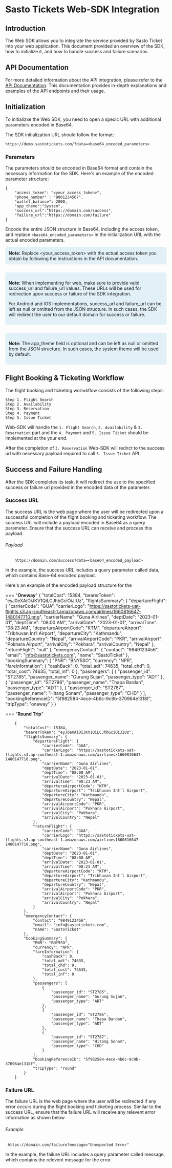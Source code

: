 # Sasto Tickets Web-SDK Integration

## Introduction

The Web SDK allows you to integrate the service provided by Sasto Ticket into your web application. This document provided an overview of the SDK, how to initialize it, and how to handle success and failure scenarios.

## API Documentation

For more detailed information about the API integration, please refer to the [API Documentation](https://sastotickets-integration-b2b.web.app). This documentation provides in-depth explanations and examples of the API endpoints and their usage.

## Initialization

To initializxe the Web SDK, you need to open a specic URL with additional parameters encoded in Base64.

The SDK initialization URL should follow the format:

    https://demo.sastotickets.com/?data=<base64_encoded_parameters>

### Parameters

The parameters should be encoded in Base64 format and contain the necessary information for the SDK. Here's an example of the encoded parameter structure:

    {
        "access_token": "<your_access_token>",
        "phone_number" : "9801234567",
        "wallet_balance": 2000,
        "app_theme":"System",
        "success_url":"https://domain.com/success",
        "failure_url":"https://domain.com/failure"
    }

Encode the entire JSON structure in Base64, including the access token, and replace `<base64_encoded_parameters>` in the initialization URL with the actual encoded parameters.

<div style="background-color: #E2F0F7; padding:10px; border-radius:5px "><b>Note:</b> Replace &ltyour_access_token> with the actual access token you obtain by following the instructions in the API documentation.</div>

<div style="background-color: #E2F0F7; padding:10px; border-radius:5px; margin-top: 25px; "><p><b>Note:</b> When implementing for web, make sure to provide valid success_url and failure_url values. These URLs will be used for redirection upon success or failure of the SDK integration.</p>

<p>For Android and iOS implementations, success_url and failure_url can be left as null or omitted from the JSON structure. In such cases, the SDK will redirect the user to our default domain for success or failure.</p></div>

<div style="background-color: #E2F0F7; padding:10px; border-radius:5px;  margin-top: 25px; "><p><b>Note:</b> The app_theme field is optional and can be left as null or omitted from the JSON structure. In such cases, the system theme will be used by default.</div>

## Flight Booking & Ticketing Workflow

The flight booking and ticketing worl=kflow consists of the following steps:

    Step 1. Flight Search
    Step 2. Availability
    Step 3. Reservation
    Step 4. Payment
    Step 5. Issue Ticket

Web-SDK will handle the `1. Flight Search`, `2. Availability` & `3. Reservation` part and the `4. Payment` and `5. Issue Ticket` should be implemented at the your end.

After the completion of `3. Reservation` Web-SDK will redirct to the success url with necessary payload required to call `5. Issue Ticket` API

## Success and Failure Handling

After the SDK completes its task, it will redirect the use to the specified success or failure url provided in the encoded data of the parameter.

### Success URL

The success URL is the web page where the user will be redirected upon a successful completion of the flight booking and ticketing workflow. The success URL will include a payload encoded in Base64 as a query parameter. Ensure that the success URL can receive and process this payload.

###### Payload

        https://domain.com/success?data=<base64_encoded_payload>

In the example, the success URL includes a query parameter called data, which contains Base-64 encoded payload.

Here's an example of the encoded payload structure for the 

=== "<b>Oneway</b>"
        {
        "totalCost": 15384,
        "bearerToken": "eyJ0eXAiOiJKV1QiLCJhbGciOiJIUz",
        "flightsSummary": {
            "departureFlight": {
                "carrierCode": "GUA",
                "carrierLogo": "https://sastotickets-uat-flights.s3.ap-southeast-1.amazonaws.com/airlines/1660816647-1480147710.png",
                "carrierName": "Guna Airlines",
                "deptDate": "2023-01-01",
                "deptTime": "08:00 AM",
                "arrivalDate": "2023-01-01",
                "arrivalTime": "08:23 AM",
                "departureAirportCode": "KTM",
                "departureAirport": "Tribhuvan Int’l Airport",
                "departureCity": "Kathmandu",
                "departureCountry": "Nepal",
                "arrivalAirportCode": "PKR",
                "arrivalAirport": "Pokhara Airport",
                "arrivalCity": "Pokhara",
                "arrivalCountry": "Nepal"
            },
            "returnFlight": "null"
        },
        "emergencyContact": {
            "contact": "9849123456",
            "email": "info@sastotickets.com",
            "name": "SastoTicket"
        },
        "bookingSummary": {
            "PNR": "BNY5SO",
            "currency": "NPR",
            "fareInformation": {
                "cashBack": 0,
                "total_adt": 74635,
                "total_chd": 0,
                "total_cost": 74635,
                "total_inf": 0
            },
            "passengers": [
                {
                    "passenger_id": "ST2785",
                    "passenger_name": "Gurung Sujan",
                    "passenger_type": "ADT"
                },
                {
                    "passenger_id": "ST2786",
                    "passenger_name": "Thapa Bardan",
                    "passenger_type": "ADT"
                },
                {
                    "passenger_id": "ST2787",
                    "passenger_name": "Hitang Sonam",
                    "passenger_type": "CHD"
                }
            ],
            "bookingReferenceID": "5f982584-4ece-4b6c-9c9b-370964e1318f",
            "tripType": "oneway"
        }
    }

=== "<b>Round Trip</b>"

        {
            "totalCost": 15384,
            "bearerToken": "eyJ0eXAiOiJKV1QiLCJhbGciOiJIUz",
            "flightsSummary": {
                "departureFlight": {
                    "carrierCode": "GUA",
                    "carrierLogo": "https://sastotickets-uat-flights.s3.ap-southeast-1.amazonaws.com/airlines/1660816647-1480147710.png",
                    "carrierName": "Guna Airlines",
                    "deptDate": "2023-01-01",
                    "deptTime": "08:00 AM",
                    "arrivalDate": "2023-01-01",
                    "arrivalTime": "08:23 AM",
                    "departureAirportCode": "KTM",
                    "departureAirport": "Tribhuvan Int’l Airport",
                    "departureCity": "Kathmandu",
                    "departureCountry": "Nepal",
                    "arrivalAirportCode": "PKR",
                    "arrivalAirport": "Pokhara Airport",
                    "arrivalCity": "Pokhara",
                    "arrivalCountry": "Nepal"
                },
                "returnFlight": {
                    "carrierCode": "GUA",
                    "carrierLogo": "https://sastotickets-uat-flights.s3.ap-southeast-1.amazonaws.com/airlines1660816647-1480147710.png",
                    "carrierName": "Guna Airlines",
                    "deptDate": "2023-01-01",
                    "deptTime": "08:00 AM",
                    "arrivalDate": "2023-01-01",
                    "arrivalTime": "08:23 AM",
                    "departureAirportCode": "KTM",
                    "departureAirport": "Tribhuvan Int’l Airport",
                    "departureCity": "Kathmandu",
                    "departureCountry": "Nepal",
                    "arrivalAirportCode": "PKR",
                    "arrivalAirport": "Pokhara Airport",
                    "arrivalCity": "Pokhara",
                    "arrivalCountry": "Nepal"
                }
            },
            "emergencyContact": {
                "contact": "9849123456",
                "email": "info@sastotickets.com",
                "name": "SastoTicket"
            },
            "bookingSummary": {
                "PNR": "BNY5SO",
                "currency": "NPR",
                "fareInformation": {
                    "cashBack": 0,
                    "total_adt": 74635,
                    "total_chd": 0,
                    "total_cost": 74635,
                    "total_inf": 0
                },
                "passengers": [
                    {
                        "passenger_id": "ST2785",
                        "passenger_name": "Gurung Sujan",
                        "passenger_type": "ADT"
                    },
                    {
                        "passenger_id": "ST2786",
                        "passenger_name": "Thapa Bardan",
                        "passenger_type": "ADT"
                    },
                    {
                        "passenger_id": "ST2787",
                        "passenger_name": "Hitang Sonam",
                        "passenger_type": "CHD"
                    }
                ],
                "bookingReferenceID": "5f982584-4ece-4b6c-9c9b-370964e1318f",
                "tripType": "round"
            }
        }

### Failure URL

The failure URL is the web page where the user will be redirected if any error occurs during the flight booking and ticketing process. Similar to the success URL, ensure that the failure URL will receive any relevent error information as shown below

###### Example

     https://domain.com/failure?message="Unexpected Error"

In the example, the failure URL includes a query parameter called message, which contains the relevent message for the error.
